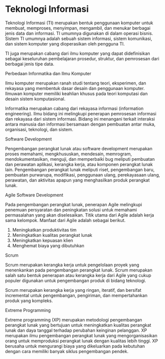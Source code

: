 # Teknologi Informasi

Teknologi Informasi (TI) merupakan bentuk penggunaan komputer untuk membuat, memproses, menyimpan, mengambil, dan menukar berbagai jenis data dan informasi. TI umumnya digunakan di dalam operasi bisnis. Sistem TI umumnya adalah sebuah sistem informasi, sistem komunikasi, dan sistem komputer yang dioperasikan oleh pengguna TI.

TI juga merupakan cabang dari ilmu komputer yang dapat didefinisikan sebagai keseluruhan pembelajaran prosedur, struktur, dan pemrosesan dari berbagai jenis tipe data.

Perbedaan Informatika dan Ilmu Komputer

Ilmu komputer merupakan ranah studi tentang teori, eksperimen, dan rekayasa yang membentuk dasar desain dan penggunaan komputer. Ilmuwan komputer memiliki keahlian khusus pada teori komputasi dan desain sistem komputasional.

Informatika merupakan cabang dari rekayasa informasi (information engineering). Ilmu bidang ini melingkupi penerapan pemrosesan informasi dan rekayasa dari sistem informasi. Bidang ini menangani terkait interaksi antara manusia dan informasi bersamaan dengan pembuatan antar muka, organisasi, teknologi, dan sistem.

Software Development

Pengembangan perangkat lunak atau software development merupakan proses memahami, mengkhususkan, mendesain, memrogram, mendokumentasikan, menguji, dan memperbaiki bug meliputi pembuatan dan perawatan aplikasi, kerangka kerja, atau komponen perangkat lunak lain. Pengembangan perangkat lunak meliputi riset, pengembangan baru, pembuatan purwarupa, modifikasi, penggunaan ulang, perekayasaan ulang, perawatan, dan aktivitas apapun yang menghasilkan produk perangkat lunak.

Agile Software Development

Pada pengembangan perangkat lunak, penerapan Agile melingkupi penemuan persyaratan dan peningkatan solusi untuk memahami permasalahan yang akan diselesaikan. Titik utama dari Agile adalah kerja sama kelompok. Manfaat dari Agile adalah sebagai berikut.
1. Meningkatkan produktivitas tim
2. Meningkatkan kualitas perangkat lunak
3. Meningkatkan kepuasan klien
4. Menghemat biaya yang dibutuhkan

Scrum

Scrum merupakan kerangka kerja untuk pengelolaan proyek yang menenkankan pada pengembangan perangkat lunak. Scrum merupakan salah satu bentuk penerapan atau kerangka kerja dari Agile yang cukup populer digunakan untuk pengembangan produk di bidang teknologi.

Scrum merupakan kerangka kerja yang ringan, iteratif, dan bersifat incremental untuk pengembangan, pengiriman, dan mempertahankan produk yang kompleks. 

Extreme Programming

Extreme programming (XP) merupakan metodologi pengembangan perangkat lunak yang bertujuan untuk meningkatkan kualitas perangkat lunak dan daya tanggal terhadap perubahan keinginan pelanggan. XP merupakan ilmu pengembangan perangkat lunak yang mengorganisasikan orang untuk memproduksi perangkat lunak dengan kualitas lebih tinggi. XP berusaha untuk mengurangi biaya yang dikeluarkan pada  kebutuhan dengan cara memiliki banyak siklus pengembangan pendek.

